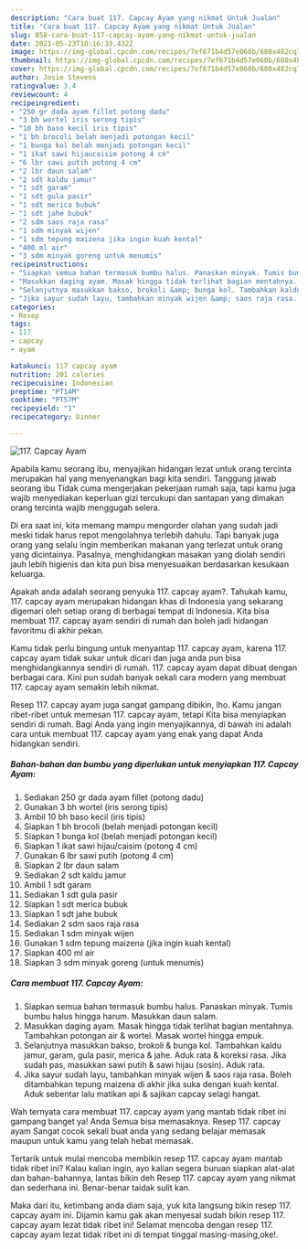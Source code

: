 ```yaml
---
description: "Cara buat 117. Capcay Ayam yang nikmat Untuk Jualan"
title: "Cara buat 117. Capcay Ayam yang nikmat Untuk Jualan"
slug: 858-cara-buat-117-capcay-ayam-yang-nikmat-untuk-jualan
date: 2021-05-23T10:16:33.432Z
image: https://img-global.cpcdn.com/recipes/7ef671b4d57e060b/680x482cq70/117-capcay-ayam-foto-resep-utama.jpg
thumbnail: https://img-global.cpcdn.com/recipes/7ef671b4d57e060b/680x482cq70/117-capcay-ayam-foto-resep-utama.jpg
cover: https://img-global.cpcdn.com/recipes/7ef671b4d57e060b/680x482cq70/117-capcay-ayam-foto-resep-utama.jpg
author: Josie Stevens
ratingvalue: 3.4
reviewcount: 4
recipeingredient:
- "250 gr dada ayam fillet potong dadu"
- "3 bh wortel iris serong tipis"
- "10 bh baso kecil iris tipis"
- "1 bh brocoli belah menjadi potongan kecil"
- "1 bunga kol belah menjadi potongan kecil"
- "1 ikat sawi hijaucaisim potong 4 cm"
- "6 lbr sawi putih potong 4 cm"
- "2 lbr daun salam"
- "2 sdt kaldu jamur"
- "1 sdt garam"
- "1 sdt gula pasir"
- "1 sdt merica bubuk"
- "1 sdt jahe bubuk"
- "2 sdm saos raja rasa"
- "1 sdm minyak wijen"
- "1 sdm tepung maizena jika ingin kuah kental"
- "400 ml air"
- "3 sdm minyak goreng untuk menumis"
recipeinstructions:
- "Siapkan semua bahan termasuk bumbu halus. Panaskan minyak. Tumis bumbu halus hingga harum. Masukkan daun salam."
- "Masukkan daging ayam. Masak hingga tidak terlihat bagian mentahnya. Tambahkan potongan air &amp; wortel. Masak wortel hingga empuk."
- "Selanjutnya masukkan bakso, brokoli &amp; bunga kol. Tambahkan kaldu jamur, garam, gula pasir, merica &amp; jahe. Aduk rata &amp; koreksi rasa. Jika sudah pas, masukkan sawi putih &amp; sawi hijau (sosin). Aduk rata."
- "Jika sayur sudah layu, tambahkan minyak wijen &amp; saos raja rasa. Boleh ditambahkan tepung maizena di akhir jika suka dengan kuah kental. Aduk sebentar lalu matikan api &amp; sajikan capcay selagi hangat."
categories:
- Resep
tags:
- 117
- capcay
- ayam

katakunci: 117 capcay ayam 
nutrition: 201 calories
recipecuisine: Indonesian
preptime: "PT14M"
cooktime: "PT57M"
recipeyield: "1"
recipecategory: Dinner

---
```



![117. Capcay Ayam](https://img-global.cpcdn.com/recipes/7ef671b4d57e060b/680x482cq70/117-capcay-ayam-foto-resep-utama.jpg)

Apabila kamu seorang ibu, menyajikan hidangan lezat untuk orang tercinta merupakan hal yang menyenangkan bagi kita sendiri. Tanggung jawab seorang ibu Tidak cuma mengerjakan pekerjaan rumah saja, tapi kamu juga wajib menyediakan keperluan gizi tercukupi dan santapan yang dimakan orang tercinta wajib menggugah selera.

Di era  saat ini, kita memang mampu mengorder olahan yang sudah jadi meski tidak harus repot mengolahnya terlebih dahulu. Tapi banyak juga orang yang selalu ingin memberikan makanan yang terlezat untuk orang yang dicintainya. Pasalnya, menghidangkan masakan yang diolah sendiri jauh lebih higienis dan kita pun bisa menyesuaikan berdasarkan kesukaan keluarga. 



Apakah anda adalah seorang penyuka 117. capcay ayam?. Tahukah kamu, 117. capcay ayam merupakan hidangan khas di Indonesia yang sekarang digemari oleh setiap orang di berbagai tempat di Indonesia. Kita bisa membuat 117. capcay ayam sendiri di rumah dan boleh jadi hidangan favoritmu di akhir pekan.

Kamu tidak perlu bingung untuk menyantap 117. capcay ayam, karena 117. capcay ayam tidak sukar untuk dicari dan juga anda pun bisa menghidangkannya sendiri di rumah. 117. capcay ayam dapat dibuat dengan berbagai cara. Kini pun sudah banyak sekali cara modern yang membuat 117. capcay ayam semakin lebih nikmat.

Resep 117. capcay ayam juga sangat gampang dibikin, lho. Kamu jangan ribet-ribet untuk memesan 117. capcay ayam, tetapi Kita bisa menyiapkan sendiri di rumah. Bagi Anda yang ingin menyajikannya, di bawah ini adalah cara untuk membuat 117. capcay ayam yang enak yang dapat Anda hidangkan sendiri.

<!--inarticleads1-->

##### Bahan-bahan dan bumbu yang diperlukan untuk menyiapkan 117. Capcay Ayam:

1. Sediakan 250 gr dada ayam fillet (potong dadu)
1. Gunakan 3 bh wortel (iris serong tipis)
1. Ambil 10 bh baso kecil (iris tipis)
1. Siapkan 1 bh brocoli (belah menjadi potongan kecil)
1. Siapkan 1 bunga kol (belah menjadi potongan kecil)
1. Siapkan 1 ikat sawi hijau/caisim (potong 4 cm)
1. Gunakan 6 lbr sawi putih (potong 4 cm)
1. Siapkan 2 lbr daun salam
1. Sediakan 2 sdt kaldu jamur
1. Ambil 1 sdt garam
1. Sediakan 1 sdt gula pasir
1. Siapkan 1 sdt merica bubuk
1. Siapkan 1 sdt jahe bubuk
1. Sediakan 2 sdm saos raja rasa
1. Sediakan 1 sdm minyak wijen
1. Gunakan 1 sdm tepung maizena (jika ingin kuah kental)
1. Siapkan 400 ml air
1. Siapkan 3 sdm minyak goreng (untuk menumis)




<!--inarticleads2-->

##### Cara membuat 117. Capcay Ayam:

1. Siapkan semua bahan termasuk bumbu halus. Panaskan minyak. Tumis bumbu halus hingga harum. Masukkan daun salam.
1. Masukkan daging ayam. Masak hingga tidak terlihat bagian mentahnya. Tambahkan potongan air &amp; wortel. Masak wortel hingga empuk.
1. Selanjutnya masukkan bakso, brokoli &amp; bunga kol. Tambahkan kaldu jamur, garam, gula pasir, merica &amp; jahe. Aduk rata &amp; koreksi rasa. Jika sudah pas, masukkan sawi putih &amp; sawi hijau (sosin). Aduk rata.
1. Jika sayur sudah layu, tambahkan minyak wijen &amp; saos raja rasa. Boleh ditambahkan tepung maizena di akhir jika suka dengan kuah kental. Aduk sebentar lalu matikan api &amp; sajikan capcay selagi hangat.




Wah ternyata cara membuat 117. capcay ayam yang mantab tidak ribet ini gampang banget ya! Anda Semua bisa memasaknya. Resep 117. capcay ayam Sangat cocok sekali buat anda yang sedang belajar memasak maupun untuk kamu yang telah hebat memasak.

Tertarik untuk mulai mencoba membikin resep 117. capcay ayam mantab tidak ribet ini? Kalau kalian ingin, ayo kalian segera buruan siapkan alat-alat dan bahan-bahannya, lantas bikin deh Resep 117. capcay ayam yang nikmat dan sederhana ini. Benar-benar taidak sulit kan. 

Maka dari itu, ketimbang anda diam saja, yuk kita langsung bikin resep 117. capcay ayam ini. Dijamin kamu gak akan menyesal sudah bikin resep 117. capcay ayam lezat tidak ribet ini! Selamat mencoba dengan resep 117. capcay ayam lezat tidak ribet ini di tempat tinggal masing-masing,oke!.

